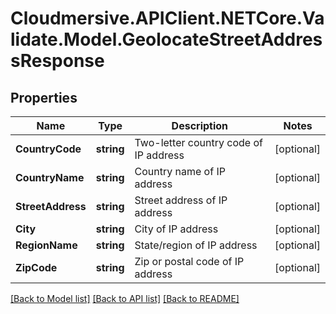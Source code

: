 # Cloudmersive.APIClient.NETCore.Validate.Model.GeolocateStreetAddressResponse
## Properties

Name | Type | Description | Notes
------------ | ------------- | ------------- | -------------
**CountryCode** | **string** | Two-letter country code of IP address | [optional] 
**CountryName** | **string** | Country name of IP address | [optional] 
**StreetAddress** | **string** | Street address of IP address | [optional] 
**City** | **string** | City of IP address | [optional] 
**RegionName** | **string** | State/region of IP address | [optional] 
**ZipCode** | **string** | Zip or postal code of IP address | [optional] 

[[Back to Model list]](../README.md#documentation-for-models) [[Back to API list]](../README.md#documentation-for-api-endpoints) [[Back to README]](../README.md)

